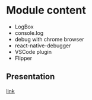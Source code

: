 # Module content

- LogBox
- console.log
- debug with chrome browser
- react-native-debugger
- VSCode plugin
- Flipper

## Presentation

[link](https://rolling-scopes-school.github.io/react-native-course/debugging/presentation.html)
